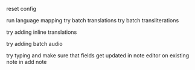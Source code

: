 reset config

run language mapping
try batch translations
try batch transliterations

try adding inline translations

try adding batch audio

try typing and make sure that fields get updated
    in note editor on existing note
    in add note